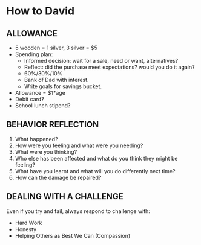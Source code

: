 # How to David

## ALLOWANCE

- 5 wooden = 1 silver, 3 silver = $5
- Spending plan:
	- Informed decision: wait for a sale, need or want, alternatives?
	- Reflect: did the purchase meet expectations? would you do it again?
	- 60%/30%/10%
	- Bank of Dad with interest.
	- Write goals for savings bucket.
- Allowance = $1*age
- Debit card?
- School lunch stipend?

## BEHAVIOR REFLECTION

1. What happened?
2. How were you feeling and what were you needing?
3. What were you thinking?
4. Who else has been affected and what do you think they might be feeling?
5. What have you learnt and what will you do differently next time?
6. How can the damage be repaired?

## DEALING WITH A CHALLENGE

Even if you try and fail, always respond to challenge with:  
* Hard Work
* Honesty
* Helping Others as Best We Can (Compassion)
